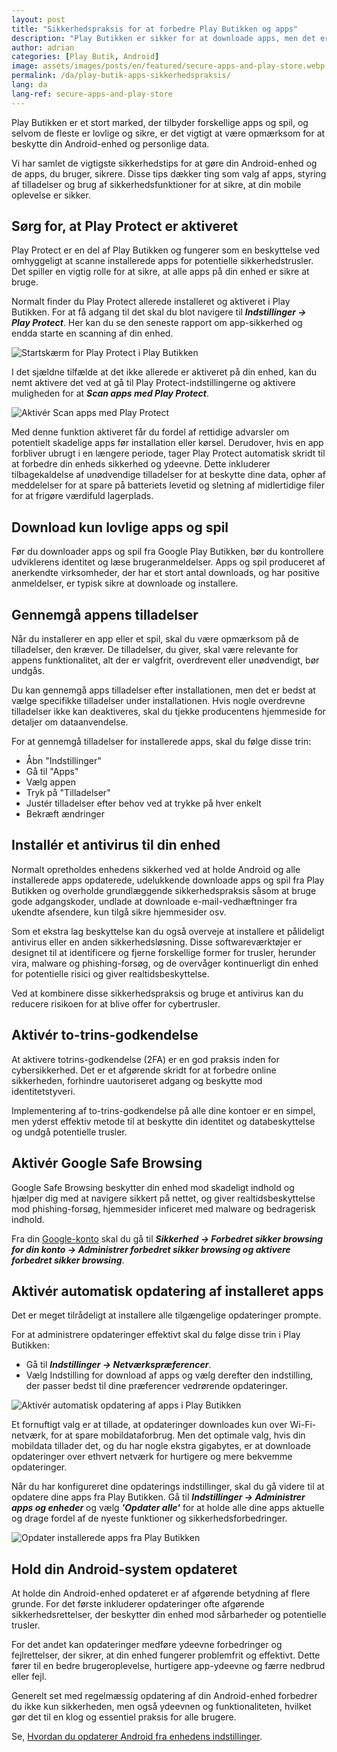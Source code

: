 ```yaml
---
layout: post
title: "Sikkerhedspraksis for at forbedre Play Butikken og apps"
description: "Play Butikken er sikker for at downloade apps, men det er også vigtigt at følge grundlæggende sikkerhedstips og tilføje ekstra beskyttelse. Se, hvordan du forbedrer sikkerheden på din enhed."
author: adrian
categories: [Play Butik, Android]
image: assets/images/posts/en/featured/secure-apps-and-play-store.webp
permalink: /da/play-butik-apps-sikkerhedspraksis/
lang: da
lang-ref: secure-apps-and-play-store
---
```


Play Butikken er et stort marked, der tilbyder forskellige apps og spil, og selvom de fleste er lovlige og sikre, er det vigtigt at være opmærksom for at beskytte din Android-enhed og personlige data.

Vi har samlet de vigtigste sikkerhedstips for at gøre din Android-enhed og de apps, du bruger, sikrere. Disse tips dækker ting som valg af apps, styring af tilladelser og brug af sikkerhedsfunktioner for at sikre, at din mobile oplevelse er sikker.

## Sørg for, at Play Protect er aktiveret

Play Protect er en del af Play Butikken og fungerer som en beskyttelse ved omhyggeligt at scanne installerede apps for potentielle sikkerhedstrusler. Det spiller en vigtig rolle for at sikre, at alle apps på din enhed er sikre at bruge.

Normalt finder du Play Protect allerede installeret og aktiveret i Play Butikken. For at få adgang til det skal du blot navigere til **_Indstillinger → Play Protect_**. Her kan du se den seneste rapport om app-sikkerhed og endda starte en scanning af din enhed.

<img alt="Startskærm for Play Protect i Play Butikken" title="Startskærm for Play Protect i Play Butikken" loading="lazy" class="article-image large-width-img" src="{{site.baseurl}}/assets/images/posts/dk/sikre-apps-og-play-butik/play-protect-hovedskarm.jpg">

I det sjældne tilfælde at det ikke allerede er aktiveret på din enhed, kan du nemt aktivere det ved at gå til Play Protect-indstillingerne og aktivere muligheden for at ***Scan apps med Play Protect***.

<img alt="Aktivér Scan apps med Play Protect" title="Aktivér Scan apps med Play Protect" loading="lazy" class="article-image large-width-img" src="{{site.baseurl}}/assets/images/posts/dk/sikre-apps-og-play-butik/aktiver-scanning-af-apps-med-play-protect.jpg">

Med denne funktion aktiveret får du fordel af rettidige advarsler om potentielt skadelige apps før installation eller kørsel. Derudover, hvis en app forbliver ubrugt i en længere periode, tager Play Protect automatisk skridt til at forbedre din enheds sikkerhed og ydeevne. Dette inkluderer tilbagekaldelse af unødvendige tilladelser for at beskytte dine data, ophør af meddelelser for at spare på batteriets levetid og sletning af midlertidige filer for at frigøre værdifuld lagerplads.

## Download kun lovlige apps og spil

Før du downloader apps og spil fra Google Play Butikken, bør du kontrollere udviklerens identitet og læse brugeranmeldelser. Apps og spil produceret af anerkendte virksomheder, der har et stort antal downloads, og har positive anmeldelser, er typisk sikre at downloade og installere.

## Gennemgå appens tilladelser

Når du installerer en app eller et spil, skal du være opmærksom på de tilladelser, den kræver. De tilladelser, du giver, skal være relevante for appens funktionalitet, alt der er valgfrit, overdrevent eller unødvendigt, bør undgås.

Du kan gennemgå apps tilladelser efter installationen, men det er bedst at vælge specifikke tilladelser under installationen. Hvis nogle overdrevne tilladelser ikke kan deaktiveres, skal du tjekke producentens hjemmeside for detaljer om dataanvendelse.

For at gennemgå tilladelser for installerede apps, skal du følge disse trin:

- Åbn "Indstillinger"
- Gå til "Apps"
- Vælg appen
- Tryk på "Tilladelser"
- Justér tilladelser efter behov ved at trykke på hver enkelt
- Bekræft ændringer

## Installér et antivirus til din enhed

Normalt opretholdes enhedens sikkerhed ved at holde Android og alle installerede apps opdaterede, udelukkende downloade apps og spil fra Play Butikken og overholde grundlæggende sikkerhedspraksis såsom at bruge gode adgangskoder, undlade at downloade e-mail-vedhæftninger fra ukendte afsendere, kun tilgå sikre hjemmesider osv.

Som et ekstra lag beskyttelse kan du også overveje at installere et pålideligt antivirus eller en anden sikkerhedsløsning. Disse softwareværktøjer er designet til at identificere og fjerne forskellige former for trusler, herunder vira, malware og phishing-forsøg, og de overvåger kontinuerligt din enhed for potentielle risici og giver realtidsbeskyttelse.

Ved at kombinere disse sikkerhedspraksis og bruge et antivirus kan du reducere risikoen for at blive offer for cybertrusler.

## Aktivér to-trins-godkendelse

At aktivere totrins-godkendelse (2FA) er en god praksis inden for cybersikkerhed. Det er et afgørende skridt for at forbedre online sikkerheden, forhindre uautoriseret adgang og beskytte mod identitetstyveri.

Implementering af to-trins-godkendelse på alle dine kontoer er en simpel, men yderst effektiv metode til at beskytte din identitet og databeskyttelse og undgå potentielle trusler.

## Aktivér Google Safe Browsing

Google Safe Browsing beskytter din enhed mod skadeligt indhold og hjælper dig med at navigere sikkert på nettet, og giver realtidsbeskyttelse mod phishing-forsøg, hjemmesider inficeret med malware og bedragerisk indhold.

Fra din [Google-konto](https://myaccount.google.com/security) skal du gå til **_Sikkerhed → Forbedret sikker browsing for din konto → Administrer forbedret sikker browsing og aktivere forbedret sikker browsing_**.

## Aktivér automatisk opdatering af installeret apps

Det er meget tilrådeligt at installere alle tilgængelige opdateringer prompte.

For at administrere opdateringer effektivt skal du følge disse trin i Play Butikken:

- Gå til **_Indstillinger → Netværkspræferencer_**.
- Vælg Indstilling for download af apps og vælg derefter den indstilling, der passer bedst til dine præferencer vedrørende opdateringer.

<img alt="Aktivér automatisk opdatering af apps i Play Butikken" title="Aktivér automatisk opdatering af apps i Play Butikken" loading="lazy" class="article-image large-width-img" src="{{site.baseurl}}/assets/images/posts/dk/sikre-apps-og-play-butik/aktiver-auto-opdatering-af-apps-fra-play-butikken.jpg">

Et fornuftigt valg er at tillade, at opdateringer downloades kun over Wi-Fi-netværk, for at spare mobildataforbrug. Men det optimale valg, hvis din mobildata tillader det, og du har nogle ekstra gigabytes, er at downloade opdateringer over ethvert netværk for hurtigere og mere bekvemme opdateringer.

Når du har konfigureret dine opdaterings indstillinger, skal du gå videre til at opdatere dine apps fra Play Butikken. Gå til **_Indstillinger → Administrer apps og enheder_** og vælg ***'Opdater alle'*** for at holde alle dine apps aktuelle og drage fordel af de nyeste funktioner og sikkerhedsforbedringer.

<img alt="Opdater installerede apps fra Play Butikken" title="Opdater installerede apps fra Play Butikken" loading="lazy" class="article-image large-width-img" src="{{site.baseurl}}/assets/images/posts/dk/play-butik-oss/opdater-apps-fra-play-butikken.jpg">

## Hold din Android-system opdateret

At holde din Android-enhed opdateret er af afgørende betydning af flere grunde. For det første inkluderer opdateringer ofte afgørende sikkerhedsrettelser, der beskytter din enhed mod sårbarheder og potentielle trusler.

For det andet kan opdateringer medføre ydeevne forbedringer og fejlrettelser, der sikrer, at din enhed fungerer problemfrit og effektivt. Dette fører til en bedre brugeroplevelse, hurtigere app-ydeevne og færre nedbrud eller fejl.

Generelt set med regelmæssig opdatering af din Android-enhed forbedrer du ikke kun sikkerheden, men også ydeevnen og funktionaliteten, hvilket gør det til en klog og essentiel praksis for alle brugere.

Se, [Hvordan du opdaterer Android fra enhedens indstillinger]({{site.baseurl}}/da/android-opdatering-og-opgradering//#metode-1-sådan-opdateres-android-fra-enhedsindstillingerne).
